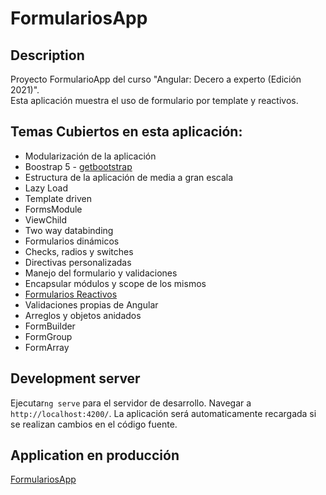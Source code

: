 # FormulariosApp

## Description

Proyecto FormularioApp del curso "Angular: Decero a experto (Edición 2021)".  
Esta aplicación muestra el uso de formulario por template y reactivos.

## Temas Cubiertos en esta aplicación:
* Modularización de la aplicación
* Boostrap 5 - [getbootstrap](https://getbootstrap.com/)
* Estructura de la aplicación de media a gran escala
* Lazy Load
* Template driven
* FormsModule
* ViewChild
* Two way databinding
* Formularios dinámicos
* Checks, radios y switches
* Directivas personalizadas
* Manejo del formulario y validaciones
* Encapsular módulos y scope de los mismos
* [Formularios Reactivos](https://angular.io/guide/reactive-forms#reactive-forms)
* Validaciones propias de Angular
* Arreglos y objetos anidados
* FormBuilder
* FormGroup
* FormArray


## Development server
Ejecutar`ng serve` para el servidor de desarrollo. Navegar a  `http://localhost:4200/`. La aplicación será automaticamente recargada si se realizan cambios en el código fuente.

## Application en producción
[FormulariosApp](https://formulariosapp.netlify.app/)
